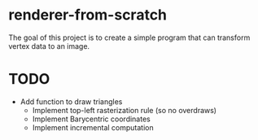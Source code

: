 # renderer-from-scratch

The goal of this project is to create a simple program that can transform vertex data to an image.

# TODO

- Add function to draw triangles
    - Implement top-left rasterization rule (so no overdraws)
    - Implement Barycentric coordinates
    - Implement incremental computation